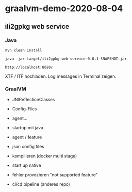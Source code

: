 # graalvm-demo-2020-08-04

## ili2gpkg web service

### Java
```
mvn clean install
```

```
java -jar target/ili2gpkg-web-service-0.0.1-SNAPSHOT.jar
```

```
http://localhost:8080/
```

XTF / ITF hochladen. Log messages in Terminal zeigen.

### GraalVM 
- JNIReflectionClasses
- Config-Files
- agent...




- startup mit java
- agent / feature
- json config files 
- kompilieren (docker multi stage)
- start up native
- fehler provozieren "not supported feature"
- ci/cd pipeline (anderes repo)